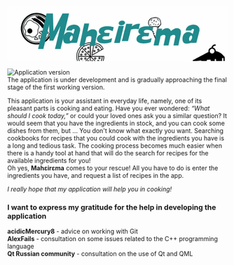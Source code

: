
![Maheirema title](https://github.com/Eixini/Maheirema/blob/default/repository_files/maheirema_gif.gif) 

![Application version](https://img.shields.io/badge/version-development-%2300A287)<br>
The application is under development and is gradually approaching the final stage of the first working version.

This application is your assistant in everyday life, namely, one of its pleasant parts is cooking and eating. 
Have you ever wondered: _“What should I cook today,”_ or could your loved ones ask you a similar question? It would seem that you have the ingredients in stock, and you can cook some dishes from them, but ... You don't know what exactly you want.
Searching cookbooks for recipes that you could cook with the ingredients you have is a long and tedious task.
The cooking process becomes much easier when there is a handy tool at hand that will do the search for recipes for the available ingredients for you!
<br>
Oh yes, **Mahεirεma** comes to your rescue! All you have to do is enter the ingredients you have, and request a list of recipes in the app.

_I really hope that my application will help you in cooking!_

### I want to express my gratitude for the help in developing the application ###

**acidicMercury8** - advice on working with Git
<br>
**AlexFails** - consultation on some issues related to the C++ programming language
<br>
**Qt Russian community** - consultation on the use of Qt and QML
<br>
